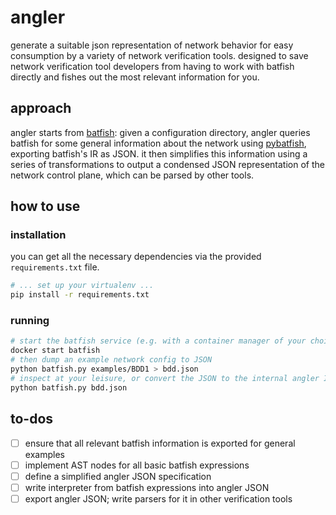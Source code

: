 # angler

generate a suitable json representation of network behavior for easy consumption
by a variety of network verification tools.
designed to save network verification tool developers from having to work with batfish
directly and fishes out the most relevant information for you.

## approach

angler starts from [batfish](https://github.com/batfish/batfish): given a configuration directory,
angler queries batfish for some general information about the network using [pybatfish](https://github.com/batfish/pybatfish),
exporting batfish's IR as JSON.
it then simplifies this information using a series of transformations to output
a condensed JSON representation of the network control plane,
which can be parsed by other tools.

## how to use

### installation

you can get all the necessary dependencies via the provided `requirements.txt` file.

``` sh
# ... set up your virtualenv ...
pip install -r requirements.txt
```

### running

``` sh
# start the batfish service (e.g. with a container manager of your choice)
docker start batfish
# then dump an example network config to JSON
python batfish.py examples/BDD1 > bdd.json
# inspect at your leisure, or convert the JSON to the internal angler IR
python batfish.py bdd.json
```

## to-dos

- [ ] ensure that all relevant batfish information is exported for general examples
- [ ] implement AST nodes for all basic batfish expressions
- [ ] define a simplified angler JSON specification
- [ ] write interpreter from batfish expressions into angler JSON
- [ ] export angler JSON; write parsers for it in other verification tools

